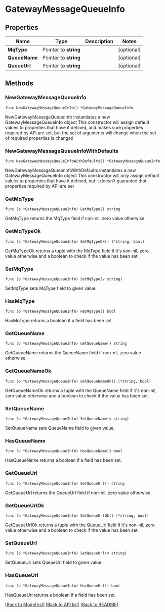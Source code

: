 # GatewayMessageQueueInfo

## Properties

Name | Type | Description | Notes
------------ | ------------- | ------------- | -------------
**MqType** | Pointer to **string** |  | [optional] 
**QueueName** | Pointer to **string** |  | [optional] 
**QueueUrl** | Pointer to **string** |  | [optional] 

## Methods

### NewGatewayMessageQueueInfo

`func NewGatewayMessageQueueInfo() *GatewayMessageQueueInfo`

NewGatewayMessageQueueInfo instantiates a new GatewayMessageQueueInfo object
This constructor will assign default values to properties that have it defined,
and makes sure properties required by API are set, but the set of arguments
will change when the set of required properties is changed

### NewGatewayMessageQueueInfoWithDefaults

`func NewGatewayMessageQueueInfoWithDefaults() *GatewayMessageQueueInfo`

NewGatewayMessageQueueInfoWithDefaults instantiates a new GatewayMessageQueueInfo object
This constructor will only assign default values to properties that have it defined,
but it doesn't guarantee that properties required by API are set

### GetMqType

`func (o *GatewayMessageQueueInfo) GetMqType() string`

GetMqType returns the MqType field if non-nil, zero value otherwise.

### GetMqTypeOk

`func (o *GatewayMessageQueueInfo) GetMqTypeOk() (*string, bool)`

GetMqTypeOk returns a tuple with the MqType field if it's non-nil, zero value otherwise
and a boolean to check if the value has been set.

### SetMqType

`func (o *GatewayMessageQueueInfo) SetMqType(v string)`

SetMqType sets MqType field to given value.

### HasMqType

`func (o *GatewayMessageQueueInfo) HasMqType() bool`

HasMqType returns a boolean if a field has been set.

### GetQueueName

`func (o *GatewayMessageQueueInfo) GetQueueName() string`

GetQueueName returns the QueueName field if non-nil, zero value otherwise.

### GetQueueNameOk

`func (o *GatewayMessageQueueInfo) GetQueueNameOk() (*string, bool)`

GetQueueNameOk returns a tuple with the QueueName field if it's non-nil, zero value otherwise
and a boolean to check if the value has been set.

### SetQueueName

`func (o *GatewayMessageQueueInfo) SetQueueName(v string)`

SetQueueName sets QueueName field to given value.

### HasQueueName

`func (o *GatewayMessageQueueInfo) HasQueueName() bool`

HasQueueName returns a boolean if a field has been set.

### GetQueueUrl

`func (o *GatewayMessageQueueInfo) GetQueueUrl() string`

GetQueueUrl returns the QueueUrl field if non-nil, zero value otherwise.

### GetQueueUrlOk

`func (o *GatewayMessageQueueInfo) GetQueueUrlOk() (*string, bool)`

GetQueueUrlOk returns a tuple with the QueueUrl field if it's non-nil, zero value otherwise
and a boolean to check if the value has been set.

### SetQueueUrl

`func (o *GatewayMessageQueueInfo) SetQueueUrl(v string)`

SetQueueUrl sets QueueUrl field to given value.

### HasQueueUrl

`func (o *GatewayMessageQueueInfo) HasQueueUrl() bool`

HasQueueUrl returns a boolean if a field has been set.


[[Back to Model list]](../README.md#documentation-for-models) [[Back to API list]](../README.md#documentation-for-api-endpoints) [[Back to README]](../README.md)


